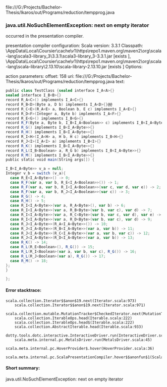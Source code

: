 file:///G:/Projects/Bachelor-Thesis/Ikaros/out/Programs/reduction/tempprog.java
### java.util.NoSuchElementException: next on empty iterator

occurred in the presentation compiler.

presentation compiler configuration:
Scala version: 3.3.1
Classpath:
<HOME>\AppData\Local\Coursier\cache\v1\https\repo1.maven.org\maven2\org\scala-lang\scala3-library_3\3.3.1\scala3-library_3-3.3.1.jar [exists ], <HOME>\AppData\Local\Coursier\cache\v1\https\repo1.maven.org\maven2\org\scala-lang\scala-library\2.13.10\scala-library-2.13.10.jar [exists ]
Options:



action parameters:
offset: 158
uri: file:///G:/Projects/Bachelor-Thesis/Ikaros/out/Programs/reduction/tempprog.java
text:
```scala
public class TestClass {sealed interface I_A<A>{}
sealed interface I_B<B>{}
record R_A<C>() implements I_A<C>{}
record R_B<D>(Byte a, D b) implements I_A<D>{}@@
record R_C<E>(R_A<E> a, Boolean b, E c) implements I_A<E>{}
record R_D<F>(Integer a, Byte b) implements I_A<F>{}
record R_E<G>() implements I_B<G>{}
record R_F(Byte a, Byte b, I_B<I_A<Boolean>> c) implements I_B<I_A<Byte>>{}
record R_G() implements I_B<I_A<Byte>>{}
record R_H() implements I_B<I_A<Byte>>{}
record R_I<H>(I_A<H> a, H b, H c) implements I_B<H>{}
record R_J<I>(I_A<I> a) implements I_B<I>{}
record R_K() implements I_B<I_A<Byte>>{}
record R_L(I_B<Boolean> a, R_G b) implements I_B<I_A<Byte>>{}
record R_M() implements I_B<I_A<Byte>>{}
public static void main(String args[]) {

I_B<I_A<Byte>> v_a = null;
Integer v_b = switch (v_a){
  case R_E<I_A<Byte>>() -> 0; 
  case R_F(var a, var b, R_E<I_A<Boolean>>()) -> 1; 
  case R_F(var a, var b, R_I<I_A<Boolean>>(var c, var d, var e)) -> 2; 
  case R_F(var a, var b, R_J<I_A<Boolean>>(var c)) -> 3; 
  case R_G() -> 4; 
  case R_H() -> 5; 
  case R_I<I_A<Byte>>(var a, R_A<Byte>(), var b) -> 6; 
  case R_I<I_A<Byte>>(var a, R_B<Byte>(var b, var c), var d) -> 7; 
  case R_I<I_A<Byte>>(var a, R_C<Byte>(var b, var c, var d), var e) -> 8; 
  case R_I<I_A<Byte>>(var a, R_D<Byte>(var b, var c), var d) -> 9; 
  case R_J<I_A<Byte>>(R_A<I_A<Byte>>()) -> 10; 
  case R_J<I_A<Byte>>(R_B<I_A<Byte>>(var a, var b)) -> 11; 
  case R_J<I_A<Byte>>(R_C<I_A<Byte>>(var a, var b, var c)) -> 12; 
  case R_J<I_A<Byte>>(R_D<I_A<Byte>>(var a, var b)) -> 13; 
  case R_K() -> 14; 
  case R_L(R_E<Boolean>(), R_G()) -> 15; 
  case R_L(R_I<Boolean>(var a, var b, var c), R_G()) -> 16; 
  case R_L(R_J<Boolean>(var a), R_G()) -> 17; 
  case R_M() -> 18; 
};
}

};
```



#### Error stacktrace:

```
scala.collection.Iterator$$anon$19.next(Iterator.scala:973)
	scala.collection.Iterator$$anon$19.next(Iterator.scala:971)
	scala.collection.mutable.MutationTracker$CheckedIterator.next(MutationTracker.scala:76)
	scala.collection.IterableOps.head(Iterable.scala:222)
	scala.collection.IterableOps.head$(Iterable.scala:222)
	scala.collection.AbstractIterable.head(Iterable.scala:933)
	dotty.tools.dotc.interactive.InteractiveDriver.run(InteractiveDriver.scala:168)
	scala.meta.internal.pc.MetalsDriver.run(MetalsDriver.scala:45)
	scala.meta.internal.pc.HoverProvider$.hover(HoverProvider.scala:36)
	scala.meta.internal.pc.ScalaPresentationCompiler.hover$$anonfun$1(ScalaPresentationCompiler.scala:366)
```
#### Short summary: 

java.util.NoSuchElementException: next on empty iterator